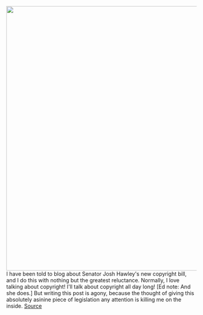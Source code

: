 <img src='https://cdn.vox-cdn.com/thumbor/l3TVPWH56R1ZfNRf_fl-GvTvo5E=/0x0:8327x5551/1200x800/filters:focal(3820x1386:5152x2718)/cdn.vox-cdn.com/uploads/chorus_image/image/70854326/1238601313.0.jpg' width='700px' /><br/>
I have been told to blog about Senator Josh Hawley's new copyright bill, and I do this with nothing but the greatest reluctance. Normally, I love talking about copyright! I'll talk about copyright all day long! [Ed note: And she does.] But writing this post is agony, because the thought of giving this absolutely asinine piece of legislation any attention is killing me on the inside.
<a href='https://www.theverge.com/2022/5/10/23066030/hawley-copyright-disney-mickey-mouse'> Source <a/>